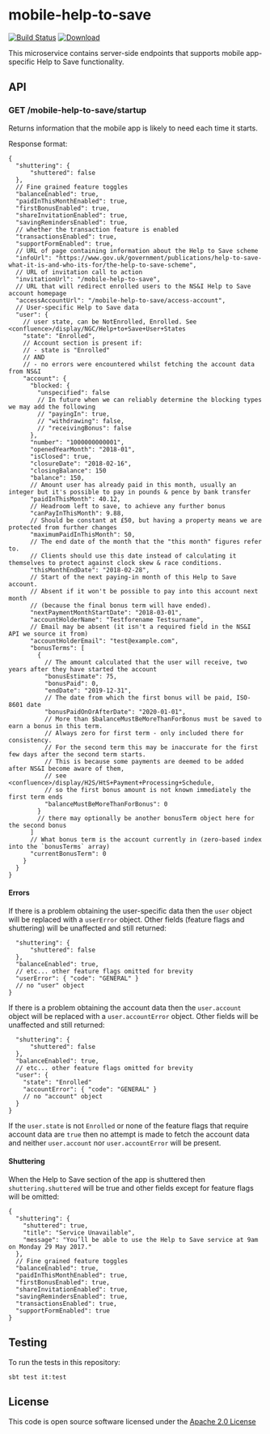 # mobile-help-to-save

[![Build Status](https://travis-ci.org/hmrc/mobile-help-to-save.svg)](https://travis-ci.org/hmrc/mobile-help-to-save) [ ![Download](https://api.bintray.com/packages/hmrc/releases/mobile-help-to-save/images/download.svg) ](https://bintray.com/hmrc/releases/mobile-help-to-save/_latestVersion)

This microservice contains server-side endpoints that supports mobile app-specific Help to Save functionality.

## API

### GET /mobile-help-to-save/startup

Returns information that the mobile app is likely to need each time it starts.

Response format:

```
{
  "shuttering": {
      "shuttered": false
  },
  // Fine grained feature toggles
  "balanceEnabled": true,
  "paidInThisMonthEnabled": true,
  "firstBonusEnabled": true,
  "shareInvitationEnabled": true,
  "savingRemindersEnabled": true,
  // whether the transaction feature is enabled
  "transactionsEnabled": true,
  "supportFormEnabled": true,
  // URL of page containing information about the Help to Save scheme
  "infoUrl": "https://www.gov.uk/government/publications/help-to-save-what-it-is-and-who-its-for/the-help-to-save-scheme",
  // URL of invitation call to action
  "invitationUrl": "/mobile-help-to-save",
  // URL that will redirect enrolled users to the NS&I Help to Save account homepage
  "accessAccountUrl": "/mobile-help-to-save/access-account",
  // User-specific Help to Save data
  "user": {
    // user state, can be NotEnrolled, Enrolled. See <confluence>/display/NGC/Help+to+Save+User+States
    "state": "Enrolled",
    // Account section is present if:
    // - state is "Enrolled"
    // AND
    // - no errors were encountered whilst fetching the account data from NS&I
    "account": {
      "blocked: {
        "unspecified": false
        // In future when we can reliably determine the blocking types we may add the following
        // "payingIn": true,
        // "withdrawing": false,
        // "receivingBonus": false
      },
      "number": "1000000000001",
      "openedYearMonth": "2018-01",
      "isClosed": true,
      "closureDate": "2018-02-16",
      "closingBalance": 150
      "balance": 150,
      // Amount user has already paid in this month, usually an integer but it's possible to pay in pounds & pence by bank transfer
      "paidInThisMonth": 40.12,
      // Headroom left to save, to achieve any further bonus
      "canPayInThisMonth": 9.88,
      // Should be constant at £50, but having a property means we are protected from further changes
      "maximumPaidInThisMonth": 50,
      // The end date of the month that the "this month" figures refer to.
      // Clients should use this date instead of calculating it themselves to protect against clock skew & race conditions.
      "thisMonthEndDate": "2018-02-28",
      // Start of the next paying-in month of this Help to Save account.
      // Absent if it won't be possible to pay into this account next month 
      // (because the final bonus term will have ended).
      "nextPaymentMonthStartDate": "2018-03-01",
      "accountHolderName": "Testforename Testsurname",
      // Email may be absent (it isn't a required field in the NS&I API we source it from)
      "accountHolderEmail": "test@example.com",
      "bonusTerms": [
        {
          // The amount calculated that the user will receive, two years after they have started the account
          "bonusEstimate": 75,
          "bonusPaid": 0,
          "endDate": "2019-12-31",
          // The date from which the first bonus will be paid, ISO-8601 date
          "bonusPaidOnOrAfterDate": "2020-01-01",
          // More than $balanceMustBeMoreThanForBonus must be saved to earn a bonus in this term.
          // Always zero for first term - only included there for consistency.
          // For the second term this may be inaccurate for the first few days after the second term starts.
          // This is because some payments are deemed to be added after NS&I become aware of them,
          // see <confluence>/display/H2S/HtS+Payment+Processing+Schedule,
          // so the first bonus amount is not known immediately the first term ends 
          "balanceMustBeMoreThanForBonus": 0
        }
        // there may optionally be another bonusTerm object here for the second bonus
      ]
      // What bonus term is the account currently in (zero-based index into the `bonusTerms` array)
      "currentBonusTerm": 0
    }
  }
}
```

#### Errors
If there is a problem obtaining the user-specific data then the `user` object will be replaced with a `userError` object. Other fields (feature flags and shuttering) will be unaffected and still returned:
```
  "shuttering": {
      "shuttered": false
  },
  "balanceEnabled": true,
  // etc... other feature flags omitted for brevity
  "userError": { "code": "GENERAL" }
  // no "user" object
}
```

If there is a problem obtaining the account data then the `user.account` object will be replaced with a `user.accountError` object. Other fields will be unaffected and still returned:
```
  "shuttering": {
      "shuttered": false
  },
  "balanceEnabled": true,
  // etc... other feature flags omitted for brevity
  "user": {
    "state": "Enrolled"
    "accountError": { "code": "GENERAL" }
    // no "account" object
  }
}
```

If the `user.state` is not `Enrolled` or none of the feature flags that
require account data are `true` then no attempt is made to fetch the account
data and neither `user.account` nor `user.accountError` will be present.

#### Shuttering
When the Help to Save section of the app is shuttered then `shuttering.shuttered` will be true and other fields except for feature flags will be omitted:
```
{
  "shuttering": {
    "shuttered": true,
    "title": "Service Unavailable",
    "message": "You’ll be able to use the Help to Save service at 9am on Monday 29 May 2017."
  },
  // Fine grained feature toggles
  "balanceEnabled": true,
  "paidInThisMonthEnabled": true,
  "firstBonusEnabled": true,
  "shareInvitationEnabled": true,
  "savingRemindersEnabled": true,
  "transactionsEnabled": true,
  "supportFormEnabled": true
}
```

## Testing

To run the tests in this repository:

    sbt test it:test

## License

This code is open source software licensed under the [Apache 2.0 License]("http://www.apache.org/licenses/LICENSE-2.0.html")
